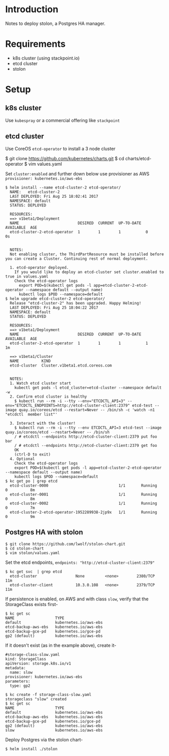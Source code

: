 Introduction
============
Notes to deploy stolon, a Postgres HA manager.

Requirements
============
* k8s cluster (using stackpoint.io)
* etcd cluster
* stolon

Setup
=====

k8s cluster
-----------
Use `kubespray` or a commercial offering like `stackpoint`

etcd cluster
------------
Use CoreOS `etcd-operator` to install a 3 node cluster

  $ git clone https://github.com/kubernetes/charts.git
  $ cd charts/etcd-operator
  $ vim values.yaml
  
  Set `cluster:enabled` and further down below use provisioner as AWS `provisioner: kubernetes.io/aws-ebs`

    $ helm install --name etcd-cluster-2 etcd-operator/
      NAME:   etcd-cluster-2
      LAST DEPLOYED: Fri Aug 25 18:02:41 2017
      NAMESPACE: default
      STATUS: DEPLOYED

      RESOURCES:
      ==> v1beta1/Deployment
      NAME                          DESIRED  CURRENT  UP-TO-DATE  AVAILABLE  AGE
      etcd-cluster-2-etcd-operator  1        1        1           0          0s


      NOTES:
      Not enabling cluster, the ThirdPartResource must be installed before you can create a Cluster. Continuing rest of normal deployment.

      1. etcd-operator deployed.
        If you would like to deploy an etcd-cluster set cluster.enabled to true in values.yaml
        Check the etcd-operator logs
          export POD=$(kubectl get pods -l app=etcd-cluster-2-etcd-operator --namespace default --output name)
          kubectl logs $POD --namespace=default
    $ helm upgrade etcd-cluster-2 etcd-operator/
      Release "etcd-cluster-2" has been upgraded. Happy Helming!
      LAST DEPLOYED: Fri Aug 25 18:04:22 2017
      NAMESPACE: default
      STATUS: DEPLOYED

      RESOURCES:
      ==> v1beta1/Deployment
      NAME                          DESIRED  CURRENT  UP-TO-DATE  AVAILABLE  AGE
      etcd-cluster-2-etcd-operator  1        1        1           1          1m

      ==> v1beta1/Cluster
      NAME          KIND
      etcd-cluster  Cluster.v1beta1.etcd.coreos.com


      NOTES:
      1. Watch etcd cluster start
        kubectl get pods -l etcd_cluster=etcd-cluster --namespace default -w
      2. Confirm etcd cluster is healthy
        $ kubectl run --rm -i --tty --env="ETCDCTL_API=3" --env="ETCDCTL_ENDPOINTS=http://etcd-cluster-client:2379" etcd-test --image quay.io/coreos/etcd --restart=Never -- /bin/sh -c 'watch -n1 "etcdctl  member list"'

      3. Interact with the cluster!
        $ kubectl run --rm -i --tty --env ETCDCTL_API=3 etcd-test --image quay.io/coreos/etcd --restart=Never -- /bin/sh
        / # etcdctl --endpoints http://etcd-cluster-client:2379 put foo bar
        / # etcdctl --endpoints http://etcd-cluster-client:2379 get foo
        OK
        (ctrl-D to exit)
      4. Optional
        Check the etcd-operator logs
        export POD=$(kubectl get pods -l app=etcd-cluster-2-etcd-operator --namespace default --output name)
        kubectl logs $POD --namespace=default
    $ kc get po | grep etcd
      etcd-cluster-0000                               1/1       Running   0          8m
      etcd-cluster-0001                               1/1       Running   0          8m
      etcd-cluster-0002                               1/1       Running   0          7m
      etcd-cluster-2-etcd-operator-1952289938-2jp9x   1/1       Running   0          9m



Postgres HA with stolon
-----------------------

    $ git clone https://github.com/lwolf/stolon-chart.git
    $ cd stolon-chart
    $ vim stolon/values.yaml
  
  
  Set the etcd endpoints, `endpoints: "http://etcd-cluster-client:2379"`


    $ kc get svc  | grep etcd
      etcd-cluster                 None         <none>        2380/TCP   11m
      etcd-cluster-client          10.3.0.108   <none>        2379/TCP   11m
      
  If persistence is enabled, on AWS and with class `slow`, verify that the StorageClass exists first-
  
    $ kc get sc
    NAME                  TYPE
    default               kubernetes.io/aws-ebs   
    etcd-backup-aws-ebs   kubernetes.io/aws-ebs   
    etcd-backup-gce-pd    kubernetes.io/gce-pd    
    gp2 (default)         kubernetes.io/aws-ebs   

  If it doesn't exist (as in the example above), create it-
  ```
  #storage-class-slow.yaml
  kind: StorageClass
  apiVersion: storage.k8s.io/v1
  metadata:
    name: slow
  provisioner: kubernetes.io/aws-ebs
  parameters:
    type: gp2
  ```
  
    $ kc create -f storage-class-slow.yaml
    storageclass "slow" created
    $ kc get sc 
    NAME                  TYPE
    default               kubernetes.io/aws-ebs   
    etcd-backup-aws-ebs   kubernetes.io/aws-ebs   
    etcd-backup-gce-pd    kubernetes.io/gce-pd    
    gp2 (default)         kubernetes.io/aws-ebs   
    slow                  kubernetes.io/aws-ebs 
  
  Deploy Postgres via the stolon chart-
  
    $ helm install ./stolon
    
    
  

  

  
